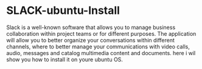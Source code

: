 # SLACK-ubuntu-Install
Slack is a well-known software that allows you to manage business collaboration within project teams or for different purposes.  The application will allow you to better organize your conversations within different channels, where to better manage your communications with video calls, audio, messages and catalog multimedia content and documents. here i wil show you how to install it on youre ubuntu OS.
